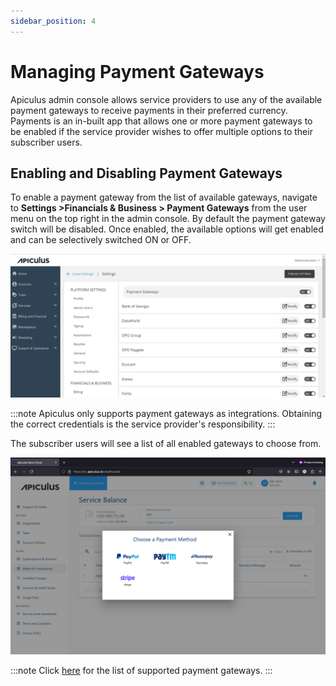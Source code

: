 ```yaml
---
sidebar_position: 4
---
```

# Managing Payment Gateways

Apiculus admin console allows service providers to use any of the available payment gateways to receive payments in their preferred currency. Payments is an in-built app that allows one or more payment gateways to be enabled if the service provider wishes to offer multiple options to their subscriber users.

## Enabling and Disabling Payment Gateways

To enable a payment gateway from the list of available gateways, navigate to **Settings >Financials & Business > Payment Gateways** from the user menu on the top right in the admin console. By default the payment gateway switch will be disabled. Once enabled, the available options will get enabled and can be selectively switched ON or OFF.

![Enabling and Disabling Payment Gateways](img/ManagingPaymentGateways1.png)

:::note
Apiculus only supports payment gateways as integrations. Obtaining the correct credentials is the service provider's responsibility.
:::

The subscriber users will see a list of all enabled gateways to choose from.

![Enabling and Disabling Payment Gateways](img/ManagingPaymentGateways2.png)

:::note
Click [here](/docs/Introduction/supportedpaymentgateways) for the list of supported payment gateways.
:::